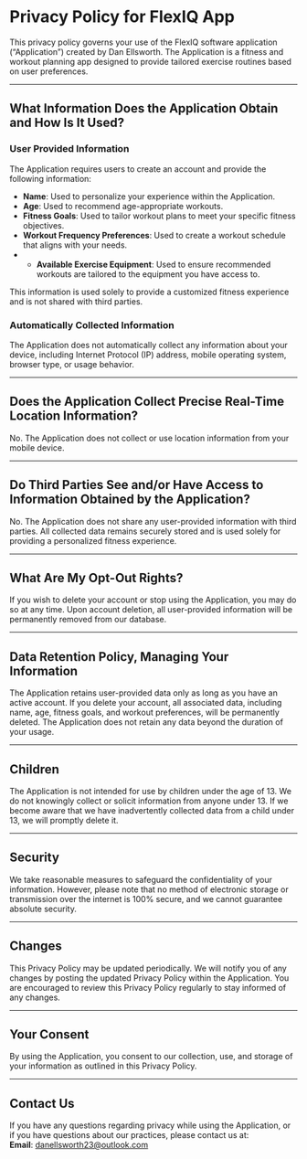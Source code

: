 # Privacy Policy for FlexIQ App

This privacy policy governs your use of the FlexIQ software application (“Application”) created by Dan Ellsworth. The Application is a fitness and workout planning app designed to provide tailored exercise routines based on user preferences.

---

## What Information Does the Application Obtain and How Is It Used?

### User Provided Information

The Application requires users to create an account and provide the following information:

- **Name**: Used to personalize your experience within the Application.  
- **Age**: Used to recommend age-appropriate workouts.  
- **Fitness Goals**: Used to tailor workout plans to meet your specific fitness objectives.  
- **Workout Frequency Preferences**: Used to create a workout schedule that aligns with your needs.
- - **Available Exercise Equipment**: Used to ensure recommended workouts are tailored to the equipment you have access to.


This information is used solely to provide a customized fitness experience and is not shared with third parties.

### Automatically Collected Information

The Application does not automatically collect any information about your device, including Internet Protocol (IP) address, mobile operating system, browser type, or usage behavior.

---

## Does the Application Collect Precise Real-Time Location Information?

No. The Application does not collect or use location information from your mobile device.

---

## Do Third Parties See and/or Have Access to Information Obtained by the Application?

No. The Application does not share any user-provided information with third parties. All collected data remains securely stored and is used solely for providing a personalized fitness experience.

---

## What Are My Opt-Out Rights?

If you wish to delete your account or stop using the Application, you may do so at any time. Upon account deletion, all user-provided information will be permanently removed from our database.

---

## Data Retention Policy, Managing Your Information

The Application retains user-provided data only as long as you have an active account. If you delete your account, all associated data, including name, age, fitness goals, and workout preferences, will be permanently deleted. The Application does not retain any data beyond the duration of your usage.

---

## Children

The Application is not intended for use by children under the age of 13. We do not knowingly collect or solicit information from anyone under 13. If we become aware that we have inadvertently collected data from a child under 13, we will promptly delete it.

---

## Security

We take reasonable measures to safeguard the confidentiality of your information. However, please note that no method of electronic storage or transmission over the internet is 100% secure, and we cannot guarantee absolute security.

---

## Changes

This Privacy Policy may be updated periodically. We will notify you of any changes by posting the updated Privacy Policy within the Application. You are encouraged to review this Privacy Policy regularly to stay informed of any changes.

---

## Your Consent

By using the Application, you consent to our collection, use, and storage of your information as outlined in this Privacy Policy.

---

## Contact Us

If you have any questions regarding privacy while using the Application, or if you have questions about our practices, please contact us at:  
**Email**: [danellsworth23@outlook.com](mailto:danellsworth23@outlook.com)
